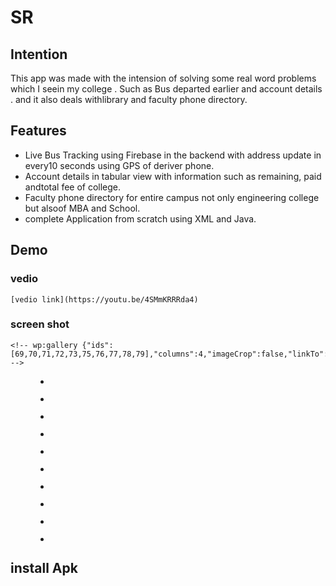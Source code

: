 # SR

## Intention
This app was made with the intension of solving some real word problems which I seein my college . Such as Bus departed earlier and account details . and it also deals withlibrary and faculty phone directory.
## Features
* Live Bus Tracking using Firebase in the backend with address update in every10 seconds using GPS of deriver phone.
* Account details in tabular view with information such as remaining, paid andtotal fee of college.
* Faculty phone directory for entire campus not only engineering college but alsoof MBA and School.
* complete Application from scratch using XML and Java.
## Demo

  ### vedio
    [vedio link](https://youtu.be/4SMmKRRRda4)

  ### screen shot
    <!-- wp:gallery {"ids":[69,70,71,72,73,75,76,77,78,79],"columns":4,"imageCrop":false,"linkTo":"none"} -->
<figure class="wp-block-gallery columns-4"><ul class="blocks-gallery-grid"><li class="blocks-gallery-item"><figure><img src="https://www.shivanshkhare.engineer/wp-content/uploads/2021/08/Screenshot_2021-08-31-12-07-00-09_94318ed33f29fa4ab90dc93491d09c64-485x1024.jpg" alt="" data-id="69" data-full-url="https://www.shivanshkhare.engineer/wp-content/uploads/2021/08/Screenshot_2021-08-31-12-07-00-09_94318ed33f29fa4ab90dc93491d09c64.jpg" data-link="https://www.shivanshkhare.engineer/?attachment_id=69" class="wp-image-69"/></figure></li><li class="blocks-gallery-item"><figure><img src="https://www.shivanshkhare.engineer/wp-content/uploads/2021/08/Screenshot_2021-08-31-12-07-05-77_94318ed33f29fa4ab90dc93491d09c64-485x1024.jpg" alt="" data-id="70" data-full-url="https://www.shivanshkhare.engineer/wp-content/uploads/2021/08/Screenshot_2021-08-31-12-07-05-77_94318ed33f29fa4ab90dc93491d09c64.jpg" data-link="https://www.shivanshkhare.engineer/?attachment_id=70" class="wp-image-70"/></figure></li><li class="blocks-gallery-item"><figure><img src="https://www.shivanshkhare.engineer/wp-content/uploads/2021/08/Screenshot_2021-08-31-12-07-08-46_94318ed33f29fa4ab90dc93491d09c64-485x1024.jpg" alt="" data-id="71" data-full-url="https://www.shivanshkhare.engineer/wp-content/uploads/2021/08/Screenshot_2021-08-31-12-07-08-46_94318ed33f29fa4ab90dc93491d09c64.jpg" data-link="https://www.shivanshkhare.engineer/?attachment_id=71" class="wp-image-71"/></figure></li><li class="blocks-gallery-item"><figure><img src="https://www.shivanshkhare.engineer/wp-content/uploads/2021/08/Screenshot_2021-08-31-12-07-11-21_94318ed33f29fa4ab90dc93491d09c64-485x1024.jpg" alt="" data-id="72" data-full-url="https://www.shivanshkhare.engineer/wp-content/uploads/2021/08/Screenshot_2021-08-31-12-07-11-21_94318ed33f29fa4ab90dc93491d09c64.jpg" data-link="https://www.shivanshkhare.engineer/?attachment_id=72" class="wp-image-72"/></figure></li><li class="blocks-gallery-item"><figure><img src="https://www.shivanshkhare.engineer/wp-content/uploads/2021/08/Screenshot_2021-08-31-12-07-22-34_94318ed33f29fa4ab90dc93491d09c64-485x1024.jpg" alt="" data-id="73" data-full-url="https://www.shivanshkhare.engineer/wp-content/uploads/2021/08/Screenshot_2021-08-31-12-07-22-34_94318ed33f29fa4ab90dc93491d09c64.jpg" data-link="https://www.shivanshkhare.engineer/?attachment_id=73" class="wp-image-73"/></figure></li><li class="blocks-gallery-item"><figure><img src="https://www.shivanshkhare.engineer/wp-content/uploads/2021/08/Screenshot_2021-08-31-12-07-27-91_94318ed33f29fa4ab90dc93491d09c64-485x1024.jpg" alt="" data-id="75" data-full-url="https://www.shivanshkhare.engineer/wp-content/uploads/2021/08/Screenshot_2021-08-31-12-07-27-91_94318ed33f29fa4ab90dc93491d09c64.jpg" data-link="https://www.shivanshkhare.engineer/?attachment_id=75" class="wp-image-75"/></figure></li><li class="blocks-gallery-item"><figure><img src="https://www.shivanshkhare.engineer/wp-content/uploads/2021/08/Screenshot_2021-08-31-12-07-32-34_94318ed33f29fa4ab90dc93491d09c64-485x1024.jpg" alt="" data-id="76" data-full-url="https://www.shivanshkhare.engineer/wp-content/uploads/2021/08/Screenshot_2021-08-31-12-07-32-34_94318ed33f29fa4ab90dc93491d09c64.jpg" data-link="https://www.shivanshkhare.engineer/?attachment_id=76" class="wp-image-76"/></figure></li><li class="blocks-gallery-item"><figure><img src="https://www.shivanshkhare.engineer/wp-content/uploads/2021/08/Screenshot_2021-08-31-12-07-45-47_94318ed33f29fa4ab90dc93491d09c64-485x1024.jpg" alt="" data-id="77" data-full-url="https://www.shivanshkhare.engineer/wp-content/uploads/2021/08/Screenshot_2021-08-31-12-07-45-47_94318ed33f29fa4ab90dc93491d09c64.jpg" data-link="https://www.shivanshkhare.engineer/?attachment_id=77" class="wp-image-77"/></figure></li><li class="blocks-gallery-item"><figure><img src="https://www.shivanshkhare.engineer/wp-content/uploads/2021/08/Screenshot_2021-08-31-12-07-55-48_94318ed33f29fa4ab90dc93491d09c64-485x1024.jpg" alt="" data-id="78" data-full-url="https://www.shivanshkhare.engineer/wp-content/uploads/2021/08/Screenshot_2021-08-31-12-07-55-48_94318ed33f29fa4ab90dc93491d09c64.jpg" data-link="https://www.shivanshkhare.engineer/?attachment_id=78" class="wp-image-78"/></figure></li><li class="blocks-gallery-item"><figure><img src="https://www.shivanshkhare.engineer/wp-content/uploads/2021/08/Screenshot_2021-08-31-12-08-04-64_94318ed33f29fa4ab90dc93491d09c64-485x1024.jpg" alt="" data-id="79" data-full-url="https://www.shivanshkhare.engineer/wp-content/uploads/2021/08/Screenshot_2021-08-31-12-08-04-64_94318ed33f29fa4ab90dc93491d09c64.jpg" data-link="https://www.shivanshkhare.engineer/?attachment_id=79" class="wp-image-79"/></figure></li></ul></figure>
<!-- /wp:gallery -->

## install Apk 


